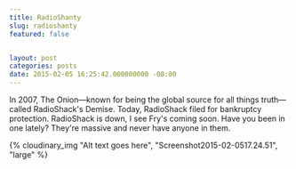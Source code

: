 ```yaml
---
title: RadioShanty
slug: radioshanty
featured: false


layout: post
categories: posts
date: 2015-02-05 16:25:42.000000000 -08:00
---
```


In 2007, The Onion—known for being the global source for all things truth—called RadioShack's Demise. Today, RadioShack filed for bankruptcy protection. RadioShack is down, I see Fry's coming soon. Have you been in one lately? They're massive and never have anyone in them.

{% cloudinary_img "Alt text goes here", "Screenshot2015-02-0517.24.51", "large" %}
